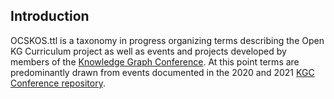 ## Introduction

OCSKOS.ttl is a taxonomy in progress organizing terms describing the Open KG Curriculum project as well as events and projects developed by members of the [Knowledge Graph Conference](https://www.knowledgegraph.tech). At this point terms are predominantly drawn from events documented in the 2020 and 2021 [KGC Conference repository](https://github.com/GlennClatworthy/KGC-knowledge-graph).
